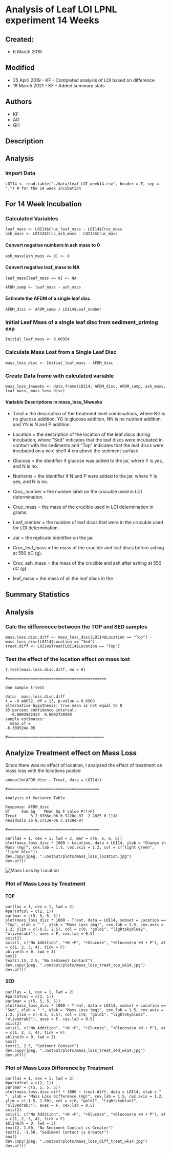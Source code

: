 # Analysis of Leaf LOI LPNL experiment 14 Weeks

## Created:

* 6 March 2019

## Modified

* 25 April 2019 - KF - Completed analysis of LOI based on difference
* 18 March 2021 - KF - Added summary stats

## Authors

* KF
* AO
* GH

## Description

## Analysis

### Import Data

    LOI14 <- read.table("./data/leaf_LOI_week14.csv", header = T, sep = ",") # for the 14 week incubation
    
## For 14 Week Incubation
    
### Calculated Variables
    
    leaf_mass <- LOI14$Cruc_leaf_mass - LOI14$Cruc_mass
    ash_mass <- LOI14$Cruc_ash_mass - LOI14$Cruc_mass    

#### Convert negative numbers in ash mass to 0

    ash_mass[ash_mass <= 0] <- 0
    
#### Convert negative leaf_mass to NA
    
    leaf_mass[leaf_mass <= 0] <- NA

    AFDM_samp <- leaf_mass - ash_mass
    
#### Estimate the AFDM of a single leaf disc
    
    AFDM_disc <- AFDM_samp / LOI14$Leaf_number

### Initial Leaf Mass of a single leaf disc from sediment_priming exp
    
    Initial_leaf_mass <- 0.00354
    
### Calculate Mass Lost from a Single Leaf Disc
    
    mass_loss_disc <- Initial_leaf_mass - AFDM_disc
    
### Create Data frame with calculated variable
    
    mass_loss_14weeks <- data.frame(LOI14, AFDM_disc, AFDM_samp, ash_mass, leaf_mass, mass_loss_disc)
    
#### Variable Descriptions in mass_loss_14weeks 
    
* Treat = the description of the treatment level combinations, where NG is no glucose addition, YG is glucose addition, NN is no nutrient addition, and YN is N and P addition.

* Location = the description of the location of the leaf discs during incubation, where "Sed" indicates that the leaf discs were incubated in contact with the sediments and "Top" indicates that the leaf discs were incubated on a wire shelf 4 cm above the sediment surface.
    
* Glucose = the identifier if glucose was added to the jar, where Y is yes, and N is no.
    
* Nutrients = the identifier if N and P were added to the jar, where Y is yes, and N is no.
    
* Cruc_number = the number label on the crucuble used in LOI determination.
    
* Cruc_mass = the mass of the crucible used in LOI determination in grams.
    
* Leaf_number = the number of leaf discs that were in the crucuble used for LOI determination.
    
* Jar = the replicate identifier on the jar.
    
* Cruc_leaf_mass = the mass of the crucible and leaf discs before ashing at 550 dC (g).
    
* Cruc_ash_mass = the mass of the crucible and ash after ashing at 550 dC (g).
    
* leaf_mass = the mass of all the leaf discs in the  
## Summary Statistics
    
    

## Analysis
    
### Calc the differenece between the TOP and SED samples
    
    mass.loss.disc.diff <- mass_loss_disc[LOI14$Location == "Top"] - mass_loss_disc[LOI14$Location == "Sed"]
    treat.diff <- LOI14$Treat[LOI14$Location == "Top"]
    
### Test the effect of the location effect on mass lost
    
    t.test(mass.loss.disc.diff, mu = 0)
    
    #===========================================
    
    One Sample t-test
    
    data:  mass.loss.disc.diff
    t = -0.40672, df = 13, p-value = 0.6908
    alternative hypothesis: true mean is not equal to 0
    95 percent confidence interval:
      -0.0003982413  0.0002720508
    sample estimates:
      mean of x 
    -6.309524e-05 
    
    #==========================================

## Analyize Treatment effect on Mass Loss
    
Since there was no effect of location, I analyzed the effect of treatment on mass loss with the locations pooled
  
    anova(lm(AFDM_disc ~ Treat, data = LOI14))
    
    #========================================
    
    Analysis of Variance Table
    
    Response: AFDM_disc
    Df     Sum Sq    Mean Sq F value Pr(>F)
    Treat      3 2.0766e-06 6.9220e-07  2.2025 0.1118
    Residuals 26 8.1713e-06 3.1428e-07  

    #========================================    
    
    par(las = 1, cex = 1, lwd = 2, mar = c(6, 6, 6, 6))
    plot(mass_loss_disc * 1000 ~ Location, data = LOI14, ylab = "Change in Mass (mg)", cex.lab = 1.5, cex.axis = 1.2, col = c("light green", "light blue"))
    dev.copy(jpeg, "./output/plots/mass_loss_location.jpg")
    dev.off()
    
![Mass Loss by Location](../output/plots/mass_loss_location.jpg)
    
### Plot of Mass Loss by Treatment
#### TOP    
    par(las = 1, cex = 1, lwd = 2)
    #par(mfcol = c(2, 1))
    par(mar = c(5, 5, 5, 5))
    plot(mass_loss_disc * 1000 ~ Treat, data = LOI14, subset = Location == "Top", xlab = " ", ylab = "Mass Loss (mg)", cex.lab = 1.5, cex.axis = 1.2, ylim = c(-0.5, 2.5), col = c(0, "gold1", "lightskyblue2", "olivedrab3"), axes = F, cex.lab = 0.5)
    axis(2)
    axis(1, c("No Addition", "+N +P", "+Glucose", "+Glucose\n +N + P"), at = c(1, 2, 3, 4), tick = F)
    abline(h = 0, lwd = 3)
    box()
    text(1.15, 2.5, "No Sediment Contact")
    dev.copy(jpeg, "./output/plots/mass_loss_treat_top_wk14.jpg")
    dev.off()
    
#### SED    
    par(las = 1, cex = 1, lwd = 2)
    #par(mfcol = c(2, 1))
    par(mar = c(5, 5, 5, 5))
    plot(mass_loss_disc * 1000 ~ Treat, data = LOI14, subset = Location == "Sed", xlab = " ", ylab = "Mass Loss (mg)", cex.lab = 1.5, cex.axis = 1.2, ylim = c(-0.5, 2.5), col = c(0, "gold1", "lightskyblue2", "olivedrab3"), axes = F, cex.lab = 0.5)
    axis(2)
    axis(1, c("No Addition", "+N +P", "+Glucose", "+Glucose\n +N + P"), at = c(1, 2, 3, 4), tick = F)
    abline(h = 0, lwd = 3)
    box()
    text(1, 2.5, "Sediment Contact")
    dev.copy(jpeg, "./output/plots/mass_loss_treat_sed_wk14.jpg")
    dev.off()
    
### Plot of Mass Loss Difference by Treatment
    
    par(las = 1, cex = 1, lwd = 2)
    #par(mfcol = c(2, 1))
    par(mar = c(5, 5, 5, 5))
    plot(mass.loss.disc.diff * 1000 ~ treat.diff, data = LOI14, xlab = " ", ylab = "Mass Loss Difference (mg)", cex.lab = 1.5, cex.axis = 1.2, ylim = c(-1.5, 1.50), col = c(0, "gold1", "lightskyblue2", "olivedrab3"), axes = F, cex.lab = 0.5)
    axis(2)
    axis(1, c("No Addition", "+N +P", "+Glucose", "+Glucose\n +N + P"), at = c(1, 2, 3, 4), tick = F)
    abline(h = 0, lwd = 3)
    text(2, 1.50, "No Sediment Contact is Greater")
    text(2, -1.50, "Sediment Contact is Greater")
    box()
    dev.copy(jpeg, "./output/plots/mass_loss_diff_treat_wk14.jpg")
    dev.off()
    